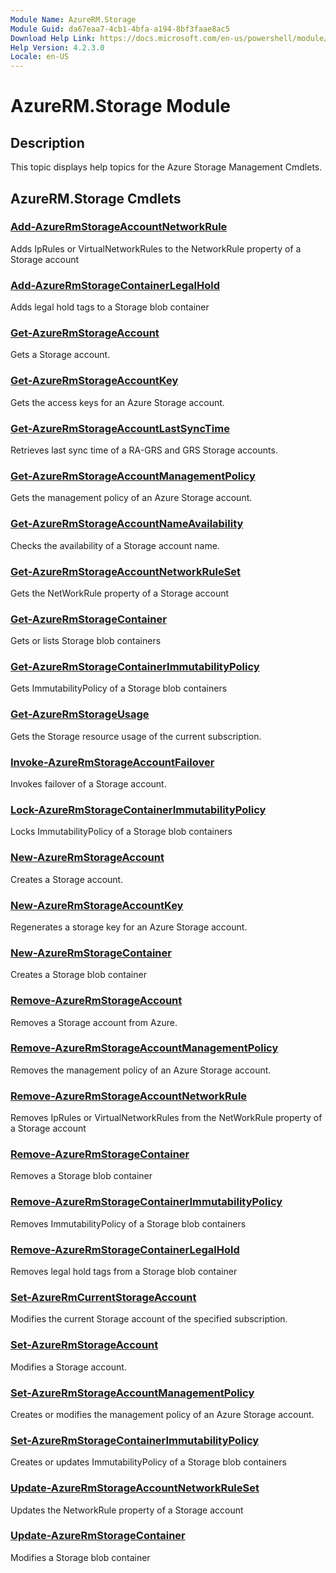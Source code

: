 ```yaml
---
Module Name: AzureRM.Storage
Module Guid: da67eaa7-4cb1-4bfa-a194-8bf3faae8ac5
Download Help Link: https://docs.microsoft.com/en-us/powershell/module/azurerm.storage
Help Version: 4.2.3.0
Locale: en-US
---
```


# AzureRM.Storage Module
## Description
This topic displays help topics for the Azure Storage Management Cmdlets.

## AzureRM.Storage Cmdlets
### [Add-AzureRmStorageAccountNetworkRule](Add-AzureRmStorageAccountNetworkRule.md)
Adds IpRules or VirtualNetworkRules to the NetworkRule property of a Storage account

### [Add-AzureRmStorageContainerLegalHold](Add-AzureRmStorageContainerLegalHold.md)
Adds legal hold tags to a Storage blob container

### [Get-AzureRmStorageAccount](Get-AzureRmStorageAccount.md)
Gets a Storage account.

### [Get-AzureRmStorageAccountKey](Get-AzureRmStorageAccountKey.md)
Gets the access keys for an Azure Storage account.

### [Get-AzureRmStorageAccountLastSyncTime](Get-AzureRmStorageAccountLastSyncTime.md)
Retrieves last sync time of a RA-GRS and GRS Storage accounts.

### [Get-AzureRmStorageAccountManagementPolicy](Get-AzureRmStorageAccountManagementPolicy.md)
Gets the management policy of an Azure Storage account.

### [Get-AzureRmStorageAccountNameAvailability](Get-AzureRmStorageAccountNameAvailability.md)
Checks the availability of a Storage account name.

### [Get-AzureRmStorageAccountNetworkRuleSet](Get-AzureRmStorageAccountNetworkRuleSet.md)
Gets the NetWorkRule property of a Storage account

### [Get-AzureRmStorageContainer](Get-AzureRmStorageContainer.md)
Gets or lists Storage blob containers

### [Get-AzureRmStorageContainerImmutabilityPolicy](Get-AzureRmStorageContainerImmutabilityPolicy.md)
Gets ImmutabilityPolicy of a Storage blob containers

### [Get-AzureRmStorageUsage](Get-AzureRmStorageUsage.md)
Gets the Storage resource usage of the current subscription.

### [Invoke-AzureRmStorageAccountFailover](Invoke-AzureRmStorageAccountFailover.md)
Invokes failover of a Storage account.

### [Lock-AzureRmStorageContainerImmutabilityPolicy](Lock-AzureRmStorageContainerImmutabilityPolicy.md)
Locks ImmutabilityPolicy of a Storage blob containers

### [New-AzureRmStorageAccount](New-AzureRmStorageAccount.md)
Creates a Storage account.

### [New-AzureRmStorageAccountKey](New-AzureRmStorageAccountKey.md)
Regenerates a storage key for an Azure Storage account.

### [New-AzureRmStorageContainer](New-AzureRmStorageContainer.md)
Creates a Storage blob container

### [Remove-AzureRmStorageAccount](Remove-AzureRmStorageAccount.md)
Removes a Storage account from Azure.

### [Remove-AzureRmStorageAccountManagementPolicy](Remove-AzureRmStorageAccountManagementPolicy.md)
Removes the management policy of an Azure Storage account.

### [Remove-AzureRmStorageAccountNetworkRule](Remove-AzureRmStorageAccountNetworkRule.md)
Removes IpRules or VirtualNetworkRules from the NetWorkRule property of a Storage account

### [Remove-AzureRmStorageContainer](Remove-AzureRmStorageContainer.md)
Removes a Storage blob container

### [Remove-AzureRmStorageContainerImmutabilityPolicy](Remove-AzureRmStorageContainerImmutabilityPolicy.md)
Removes ImmutabilityPolicy of a Storage blob containers

### [Remove-AzureRmStorageContainerLegalHold](Remove-AzureRmStorageContainerLegalHold.md)
Removes legal hold tags from a Storage blob container

### [Set-AzureRmCurrentStorageAccount](Set-AzureRmCurrentStorageAccount.md)
Modifies the current Storage account of the specified subscription.

### [Set-AzureRmStorageAccount](Set-AzureRmStorageAccount.md)
Modifies a Storage account.

### [Set-AzureRmStorageAccountManagementPolicy](Set-AzureRmStorageAccountManagementPolicy.md)
Creates or modifies the management policy of an Azure Storage account.

### [Set-AzureRmStorageContainerImmutabilityPolicy](Set-AzureRmStorageContainerImmutabilityPolicy.md)
Creates or updates ImmutabilityPolicy of a Storage blob containers

### [Update-AzureRmStorageAccountNetworkRuleSet](Update-AzureRmStorageAccountNetworkRuleSet.md)
Updates the NetworkRule property of a Storage account

### [Update-AzureRmStorageContainer](Update-AzureRmStorageContainer.md)
Modifies a Storage blob container

